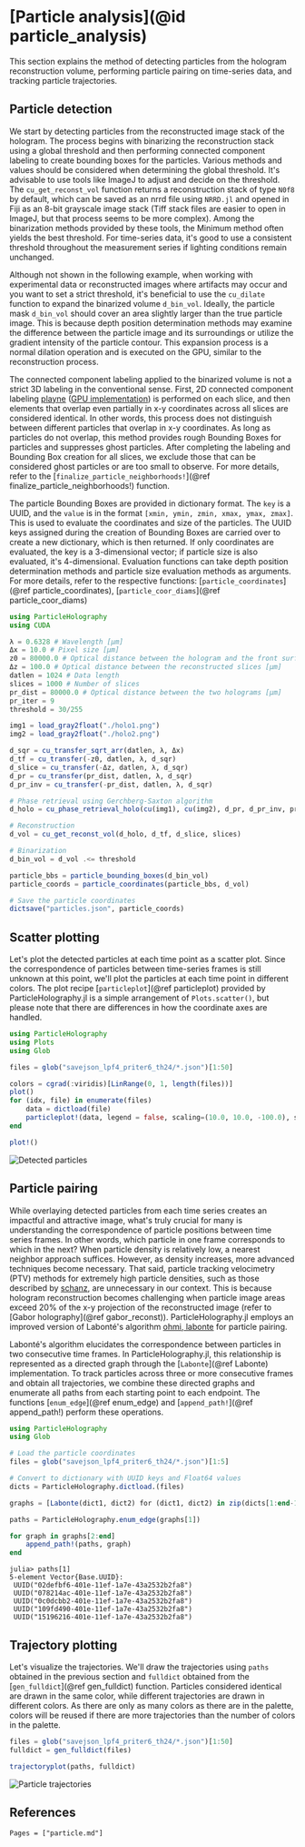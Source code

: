 # [Particle analysis](@id particle_analysis)

This section explains the method of detecting particles from the hologram reconstruction volume, performing particle pairing on time-series data, and tracking particle trajectories.

## Particle detection

We start by detecting particles from the reconstructed image stack of the hologram. The process begins with binarizing the reconstruction stack using a global threshold and then performing connected component labeling to create bounding boxes for the particles. Various methods and values should be considered when determining the global threshold. It's advisable to use tools like ImageJ to adjust and decide on the threshold. The `cu_get_reconst_vol` function returns a reconstruction stack of type `N0f8` by default, which can be saved as an nrrd file using `NRRD.jl` and opened in Fiji as an 8-bit grayscale image stack (Tiff stack files are easier to open in ImageJ, but that process seems to be more complex). Among the binarization methods provided by these tools, the Minimum method often yields the best threshold. For time-series data, it's good to use a consistent threshold throughout the measurement series if lighting conditions remain unchanged.

Although not shown in the following example, when working with experimental data or reconstructed images where artifacts may occur and you want to set a strict threshold, it's beneficial to use the `cu_dilate` function to expand the binarized volume `d_bin_vol`. Ideally, the particle mask `d_bin_vol` should cover an area slightly larger than the true particle image. This is because depth position determination methods may examine the difference between the particle image and its surroundings or utilize the gradient intensity of the particle contour. This expansion process is a normal dilation operation and is executed on the GPU, similar to the reconstruction process.

The connected component labeling applied to the binarized volume is not a strict 3D labeling in the conventional sense. First, 2D connected component labeling [playne](@cite) ([GPU implementation](https://github.com/FolkeV/CUDA_CCL)) is performed on each slice, and then elements that overlap even partially in x-y coordinates across all slices are considered identical. In other words, this process does not distinguish between different particles that overlap in x-y coordinates. As long as particles do not overlap, this method provides rough Bounding Boxes for particles and suppresses ghost particles. After completing the labeling and Bounding Box creation for all slices, we exclude those that can be considered ghost particles or are too small to observe. For more details, refer to the [`finalize_particle_neighborhoods!`](@ref finalize_particle_neighborhoods!) function.

The particle Bounding Boxes are provided in dictionary format. The `key` is a UUID, and the `value` is in the format `[xmin, ymin, zmin, xmax, ymax, zmax]`. This is used to evaluate the coordinates and size of the particles. The UUID keys assigned during the creation of Bounding Boxes are carried over to create a new dictionary, which is then returned. If only coordinates are evaluated, the key is a 3-dimensional vector; if particle size is also evaluated, it's 4-dimensional. Evaluation functions can take depth position determination methods and particle size evaluation methods as arguments. For more details, refer to the respective functions: [`particle_coordinates`](@ref particle_coordinates), [`particle_coor_diams`](@ref particle_coor_diams)

```julia
using ParticleHolography
using CUDA

λ = 0.6328 # Wavelength [μm]
Δx = 10.0 # Pixel size [μm]
z0 = 80000.0 # Optical distance between the hologram and the front surface of the reconstruction volume [μm]
Δz = 100.0 # Optical distance between the reconstructed slices [μm]
datlen = 1024 # Data length
slices = 1000 # Number of slices
pr_dist = 80000.0 # Optical distance between the two holograms [μm]
pr_iter = 9
threshold = 30/255

img1 = load_gray2float("./holo1.png")
img2 = load_gray2float("./holo2.png")

d_sqr = cu_transfer_sqrt_arr(datlen, λ, Δx)
d_tf = cu_transfer(-z0, datlen, λ, d_sqr)
d_slice = cu_transfer(-Δz, datlen, λ, d_sqr)
d_pr = cu_transfer(pr_dist, datlen, λ, d_sqr)
d_pr_inv = cu_transfer(-pr_dist, datlen, λ, d_sqr)

# Phase retrieval using Gerchberg-Saxton algorithm
d_holo = cu_phase_retrieval_holo(cu(img1), cu(img2), d_pr, d_pr_inv, pr_iter, datlen)

# Reconstruction
d_vol = cu_get_reconst_vol(d_holo, d_tf, d_slice, slices)

# Binarization
d_bin_vol = d_vol .<= threshold

particle_bbs = particle_bounding_boxes(d_bin_vol)
particle_coords = particle_coordinates(particle_bbs, d_vol)

# Save the particle coordinates
dictsave("particles.json", particle_coords)
```

## Scatter plotting

Let's plot the detected particles at each time point as a scatter plot. Since the correspondence of particles between time-series frames is still unknown at this point, we'll plot the particles at each time point in different colors. The plot recipe [`particleplot`](@ref particleplot) provided by ParticleHolography.jl is a simple arrangement of `Plots.scatter()`, but please note that there are differences in how the coordinate axes are handled.

```julia
using ParticleHolography
using Plots
using Glob

files = glob("savejson_lpf4_priter6_th24/*.json")[1:50]

colors = cgrad(:viridis)[LinRange(0, 1, length(files))]
plot()
for (idx, file) in enumerate(files)
    data = dictload(file)
    particleplot!(data, legend = false, scaling=(10.0, 10.0, -100.0), shift=(0.0, 0.0, 1e5), color=colors[idx], xlabel="x [µm]", ylabel="z [µm]", zlabel="y [µm]", xlim=(0,10240), ylim=(0,1e5), zlim=(0,10240))
end

plot!()
```

![Detected particles](../assets/particleplot.png)

## Particle pairing

While overlaying detected particles from each time series creates an impactful and attractive image, what's truly crucial for many is understanding the correspondence of particle positions between time series frames. In other words, which particle in one frame corresponds to which in the next? When particle density is relatively low, a nearest neighbor approach suffices. However, as density increases, more advanced techniques become necessary. That said, particle tracking velocimetry (PTV) methods for extremely high particle densities, such as those described by [schanz](@cite), are unnecessary in our context. This is because hologram reconstruction becomes challenging when particle image areas exceed 20% of the x-y projection of the reconstructed image (refer to [Gabor holography](@ref gabor_reconst)). ParticleHolography.jl employs an improved version of Labonté's algorithm [ohmi, labonte](@cite) for particle pairing.

Labonté's algorithm elucidates the correspondence between particles in two consecutive time frames. In ParticleHolography.jl, this relationship is represented as a directed graph through the [`Labonte`](@ref Labonte) implementation. To track particles across three or more consecutive frames and obtain all trajectories, we combine these directed graphs and enumerate all paths from each starting point to each endpoint. The functions [`enum_edge`](@ref enum_edge) and [`append_path!`](@ref append_path!) perform these operations.

```julia
using ParticleHolography
using Glob

# Load the particle coordinates
files = glob("savejson_lpf4_priter6_th24/*.json")[1:5]

# Convert to dictionary with UUID keys and Float64 values
dicts = ParticleHolography.dictload.(files)

graphs = [Labonte(dict1, dict2) for (dict1, dict2) in zip(dicts[1:end-1], dicts[2:end])]

paths = ParticleHolography.enum_edge(graphs[1])

for graph in graphs[2:end]
    append_path!(paths, graph)
end
```

```
julia> paths[1]
5-element Vector{Base.UUID}:
 UUID("02defbf6-401e-11ef-1a7e-43a2532b2fa8")
 UUID("078214ac-401e-11ef-1a7e-43a2532b2fa8")
 UUID("0c0dcbb2-401e-11ef-1a7e-43a2532b2fa8")
 UUID("109fd490-401e-11ef-1a7e-43a2532b2fa8")
 UUID("15196216-401e-11ef-1a7e-43a2532b2fa8")
```

## Trajectory plotting

Let's visualize the trajectories. We'll draw the trajectories using `paths` obtained in the previous section and `fulldict` obtained from the [`gen_fulldict`](@ref gen_fulldict) function. Particles considered identical are drawn in the same color, while different trajectories are drawn in different colors. As there are only as many colors as there are in the palette, colors will be reused if there are more trajectories than the number of colors in the palette.

```julia
files = glob("savejson_lpf4_priter6_th24/*.json")[1:50]
fulldict = gen_fulldict(files)

trajectoryplot(paths, fulldict)
```

![Particle trajectories](../assets/trajectory.png)

## References

```@bibliography
Pages = ["particle.md"]
```
